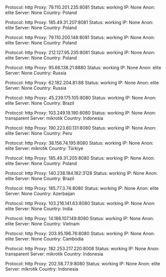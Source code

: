 Protocol: http
Proxy: 79.110.201.235:8081
Status: working
IP: None
Anon: elite
Server: None
Country: Poland

Protocol: http
Proxy: 185.49.31.207:8081
Status: working
IP: None
Anon: elite
Server: None
Country: Poland

Protocol: http
Proxy: 79.110.200.148:8081
Status: working
IP: None
Anon: elite
Server: None
Country: Poland

Protocol: http
Proxy: 212.127.95.235:8081
Status: working
IP: None
Anon: elite
Server: None
Country: Poland

Protocol: http
Proxy: 95.66.138.21:8880
Status: working
IP: None
Anon: elite
Server: None
Country: Russia

Protocol: http
Proxy: 62.182.204.81:88
Status: working
IP: None
Anon: elite
Server: None
Country: Russia

Protocol: http
Proxy: 45.239.175.105:8080
Status: working
IP: None
Anon: elite
Server: None
Country: Brazil

Protocol: http
Proxy: 103.249.19.190:8080
Status: working
IP: None
Anon: transparent
Server: mikrotik
Country: Indonesia

Protocol: http
Proxy: 190.223.60.131:8080
Status: working
IP: None
Anon: elite
Server: None
Country: Peru

Protocol: http
Proxy: 38.156.74.195:8080
Status: working
IP: None
Anon: elite
Server: mikrotik
Country: Türkiye

Protocol: http
Proxy: 185.49.31.205:8080
Status: working
IP: None
Anon: elite
Server: None
Country: Poland

Protocol: http
Proxy: 140.238.184.182:3128
Status: working
IP: None
Anon: elite
Server: None
Country: Brazil

Protocol: http
Proxy: 185.77.3.74:8080
Status: working
IP: None
Anon: elite
Server: None
Country: Azerbaijan

Protocol: http
Proxy: 103.216.141.63:8080
Status: working
IP: None
Anon: elite
Server: None
Country: India

Protocol: http
Proxy: 14.186.107.149:8080
Status: working
IP: None
Anon: elite
Server: None
Country: Vietnam

Protocol: http
Proxy: 203.95.196.76:8080
Status: working
IP: None
Anon: elite
Server: None
Country: Cambodia

Protocol: http
Proxy: 182.253.217.220:8008
Status: working
IP: None
Anon: transparent
Server: mikrotik
Country: Indonesia

Protocol: http
Proxy: 202.58.77.9:8080
Status: working
IP: None
Anon: elite
Server: mikrotik
Country: Indonesia

